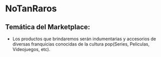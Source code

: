 # NoTanRaros
## Temática del Marketplace:

- Los productos que brindaremos serán indumentarias y accesorios de diversas franquicias conocidas de la cultura pop(Series, Peliculas, Videojuegos, etc).